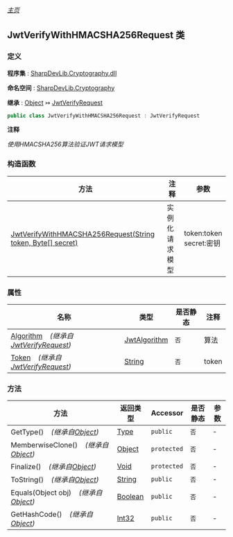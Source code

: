###### [主页](./Index.md "主页")

## JwtVerifyWithHMACSHA256Request 类

### 定义

**程序集** : [SharpDevLib.Cryptography.dll](./SharpDevLib.Cryptography.assembly.md "SharpDevLib.Cryptography.dll")

**命名空间** : [SharpDevLib.Cryptography](./SharpDevLib.Cryptography.namespace.md "SharpDevLib.Cryptography")

**继承** : [Object](https://learn.microsoft.com/en-us/dotnet/api/system.object "Object") ↣ [JwtVerifyRequest](./SharpDevLib.Cryptography.JwtVerifyRequest.md "JwtVerifyRequest")

``` csharp
public class JwtVerifyWithHMACSHA256Request : JwtVerifyRequest
```

**注释**

*使用HMACSHA256算法验证JWT请求模型*


### 构造函数

|方法|注释|参数|
|---|---|---|
|[JwtVerifyWithHMACSHA256Request(String token, Byte[] secret)](./SharpDevLib.Cryptography.JwtVerifyWithHMACSHA256Request.ctor.String.Byte.md "JwtVerifyWithHMACSHA256Request(String token, Byte[] secret)")|实例化请求模型|token:token<br>secret:密钥|


### 属性

|名称|类型|是否静态|注释|
|---|---|---|---|
|[Algorithm](./SharpDevLib.Cryptography.JwtVerifyRequest.Algorithm.md "Algorithm")&nbsp;&nbsp;&nbsp;&nbsp;*(继承自[JwtVerifyRequest](./SharpDevLib.Cryptography.JwtVerifyRequest.md "JwtVerifyRequest"))*|[JwtAlgorithm](./SharpDevLib.Cryptography.JwtAlgorithm.md "JwtAlgorithm")|`否`|算法|
|[Token](./SharpDevLib.Cryptography.JwtVerifyRequest.Token.md "Token")&nbsp;&nbsp;&nbsp;&nbsp;*(继承自[JwtVerifyRequest](./SharpDevLib.Cryptography.JwtVerifyRequest.md "JwtVerifyRequest"))*|[String](https://learn.microsoft.com/en-us/dotnet/api/system.string "String")|`否`|token|


### 方法

|方法|返回类型|Accessor|是否静态|参数|
|---|---|---|---|---|
|GetType()&nbsp;&nbsp;&nbsp;&nbsp;*(继承自[Object](https://learn.microsoft.com/en-us/dotnet/api/system.object "Object"))*|[Type](https://learn.microsoft.com/en-us/dotnet/api/system.type "Type")|`public`|`否`|-|
|MemberwiseClone()&nbsp;&nbsp;&nbsp;&nbsp;*(继承自[Object](https://learn.microsoft.com/en-us/dotnet/api/system.object "Object"))*|[Object](https://learn.microsoft.com/en-us/dotnet/api/system.object "Object")|`protected`|`否`|-|
|Finalize()&nbsp;&nbsp;&nbsp;&nbsp;*(继承自[Object](https://learn.microsoft.com/en-us/dotnet/api/system.object "Object"))*|[Void](https://learn.microsoft.com/en-us/dotnet/api/system.void "Void")|`protected`|`否`|-|
|ToString()&nbsp;&nbsp;&nbsp;&nbsp;*(继承自[Object](https://learn.microsoft.com/en-us/dotnet/api/system.object "Object"))*|[String](https://learn.microsoft.com/en-us/dotnet/api/system.string "String")|`public`|`否`|-|
|Equals(Object obj)&nbsp;&nbsp;&nbsp;&nbsp;*(继承自[Object](https://learn.microsoft.com/en-us/dotnet/api/system.object "Object"))*|[Boolean](https://learn.microsoft.com/en-us/dotnet/api/system.boolean "Boolean")|`public`|`否`|-|
|GetHashCode()&nbsp;&nbsp;&nbsp;&nbsp;*(继承自[Object](https://learn.microsoft.com/en-us/dotnet/api/system.object "Object"))*|[Int32](https://learn.microsoft.com/en-us/dotnet/api/system.int32 "Int32")|`public`|`否`|-|


